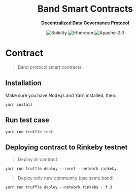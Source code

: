 <div align="center">
  <h1>
    Band Smart Contracts
  </h1>

  <p>
    <strong>Decentralized Data Governance Protocol</strong>

![Solidity](https://img.shields.io/badge/language-solidity-orange.svg?longCache=true&style=popout-square)
![Ethereum](https://img.shields.io/badge/platform-Ethereum-blue.svg?longCache=true&style=popout-square)
![Apache-2.0](https://img.shields.io/badge/license-Apache--2.0-green.svg?longCache=true&style=popout-square)

  </p>
</div>

# Contract

> Band protocol smart contracts.


## Installation

Make sure you have Node.js and Yarn installed, then:

```
yarn install
```

## Run test case

```
yarn run truffle test
```

## Deploying contract to Rinkeby testnet

> Deploy all contract
```
yarn run truffle deploy --reset --network rinkeby
```
> Deploy only new community (use same band)
```
yarn run truffle deploy --network rinkeby - f 3
```
